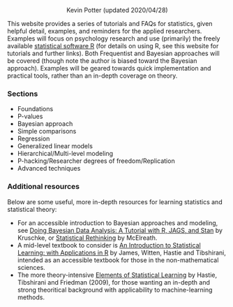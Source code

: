<p align="center">
  Kevin Potter (updated 2020/04/28)
</p>

This website provides a series of tutorials and FAQs for statistics, given helpful detail, examples, and reminders for the applied researchers. Examples will focus on psychology research and use (primarily) the freely available [statistical software R](https://www.r-project.org/) (for details on using R, see this website for tutorials and further links). Both Frequentist and Bayesian approaches will be covered (though note the author is biased toward the Bayesian approach). Examples will be geared towards quick implementation and practical tools, rather than an in-depth coverage on theory.

### Sections

* Foundations
* P-values
* Bayesian approach
* Simple comparisons
* Regression
* Generalized linear models
* Hierarchical/Multi-level modeling
* P-hacking/Researcher degrees of freedom/Replication
* Advanced techniques

### Additional resources

Below are some useful, more in-depth resources for learning statistics and statistical theory:
* For an accessible introduction to Bayesian approaches and modeling, see [Doing Bayesian Data Analysis: A Tutorial with R, JAGS, and Stan](http://doingbayesiandataanalysis.blogspot.com/) by Kruschke, or [Statistical Rethinking](https://xcelab.net/rm/statistical-rethinking/) by McElreath.
* A mid-level textbook to consider is [An Introduction to Statistical Learning: with Applications in R](http://faculty.marshall.usc.edu/gareth-james/ISL/) by James, Witten, Hastie and Tibshirani, intended as an accessible textbook for those in the non-mathematical sciences.
* The more theory-intensive [Elements of Statistical Learning](https://web.stanford.edu/~hastie/ElemStatLearn/) by Hastie, Tibshirani and Friedman (2009), for those wanting an in-depth and strong theoritical background with applicability to machine-learning methods.

